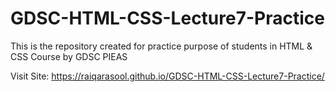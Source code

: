 # GDSC-HTML-CSS-Lecture7-Practice
This is the repository created for practice purpose of students in HTML &amp; CSS Course by GDSC PIEAS

Visit Site: https://raiqarasool.github.io/GDSC-HTML-CSS-Lecture7-Practice/
